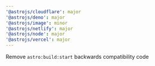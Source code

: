 ```yaml
---
'@astrojs/cloudflare': major
'@astrojs/deno': major
'@astrojs/image': minor
'@astrojs/netlify': major
'@astrojs/node': major
'@astrojs/vercel': major
---
```


Remove `astro:build:start` backwards compatibility code
